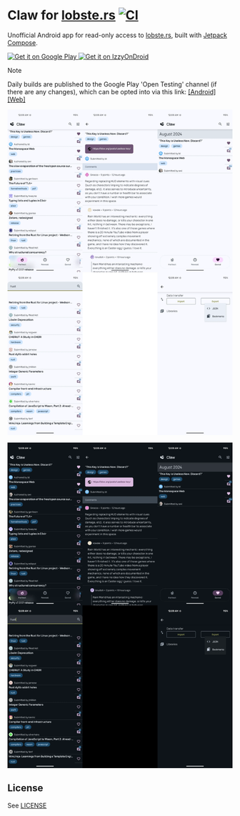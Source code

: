 # Claw for [lobste.rs](https://lobste.rs) [![CI](https://github.com/msfjarvis/compose-lobsters/actions/workflows/ci.yml/badge.svg)](https://github.com/msfjarvis/compose-lobsters/actions/workflows/ci.yml)

Unofficial Android app for read-only access to [lobste.rs](https://lobste.rs), built with [Jetpack Compose](https://developer.android.com/jetpack/compose).

<a href="https://play.google.com/store/apps/details?id=dev.msfjarvis.claw.android">
  <img src="https://play.google.com/intl/en_us/badges/static/images/badges/en_badge_web_generic.png"
       alt="Get it on Google Play"
       height="80" />
</a>

<a href="https://android.izzysoft.de/repo/apk/dev.msfjarvis.claw.android">
  <img src="./.github/izzy-badge.png"
       alt="Get it on IzzyOnDroid"
       height="80" />
</a>

> [!NOTE]
> Daily builds are published to the Google Play 'Open Testing' channel (if there are any changes), which can be opted into via this link: [[Android]](https://play.google.com/store/apps/details?id=dev.msfjarvis.claw.android) [[Web]](https://play.google.com/apps/testing/dev.msfjarvis.claw.android)

<img src="https://github.com/msfjarvis/compose-lobsters/blob/main/.github/readme_feature_light.webp#gh-light-mode-only"
     alt="A grid of screenshots from the app, in clockwise order: the main screen, the comments page, the search page and the saved posts page"
     width="550" />

<img src="https://github.com/msfjarvis/compose-lobsters/blob/main/.github/readme_feature_dark.webp#gh-dark-mode-only"
     alt="A grid of screenshots from the app, in clockwise order: the main screen, the comments page, the search page and the saved posts page"
     width="550" />

## License

See [LICENSE](LICENSE)
